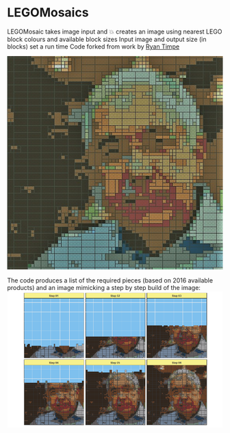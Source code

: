 # LEGOMosaics
LEGOMosaic takes image input and :boom: creates an image using nearest LEGO block colours and available block sizes 
Input image and output size (in blocks) set a run time
Code forked from work by [Ryan Timpe](https://github.com/ryantimpe/LEGOMosaics)

![LEGO mosaic](https://raw.githubusercontent.com/jrwalker-projects/LEGOMosaics/master/Images/jrw1.jpg)

The code produces a list of the required pieces (based on 2016 available products) and an image mimicking a step by step build of the image: 
![LEGO steps](https://github.com/jrwalker-projects/LEGOMosaics/blob/master/Images/jrw1_steps.png)
